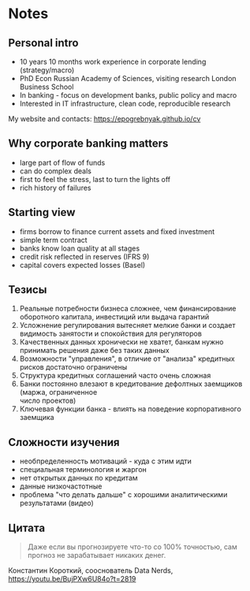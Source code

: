 # Notes

Personal intro
--------------

- 10 years 10 months work experience in corporate lending (strategy/macro)
- PhD Econ Russian Academy of Sciences, visiting research London Business School
- In banking - focus on development banks, public policy and macro
- Interested in IT infrastructure, clean code, reproducible research 

My website and contacts: <https://epogrebnyak.github.io/cv>


Why corporate banking matters
-----------------------------

- large part of flow of funds
- can do complex deals
- first to feel the stress, last to turn the lights off
- rich history of failures

Starting view
-------------

- firms borrow to finance current assets and fixed investment
- simple term contract
- banks know loan quality at all stages
- credit risk reflected in reserves (IFRS 9)
- capital covers expected losses (Basel)

Тезисы
------

1. Реальные потребности бизнеса сложнее, чем финансирование оборотного капитала, инвестиций 
   или выдача гарантий
2. Усложнение регулирования вытесняет мелкие банки и создает видимость занятости и спокойствия 
   для регуляторов
3. Качественных данных хронически не хватет, банкам нужно принимать решения даже без таких 
   данных
4. Возможности "управления", в отличие от "анализа" кредитных рисков достаточно ограничены
5. Структура кредитных соглашений часто очень сложная 
5. Банки постоянно влезают в кредитование дефолтных заемщиков (маржа, ограниченное   
   число проектов)
6. Ключевая функции банка - влиять на поведение корпоративного заемщика

Сложности изучения
------------------

- необпределенность мотиваций - куда с этим идти
- специальная терминология и жаргон
- нет открытых данных по кредитам
- данные низкочастотные
- проблема "что делать дальше" с хорошими аналитическими результатами (видео)


Цитата
------

> Даже если вы прогнозируете что-то со 100% точностью, сам прогноз не зарабатывает никаких денег.

Константин Короткий, сооснователь Data Nerds, <https://youtu.be/BujPXw6U84o?t=2819>
